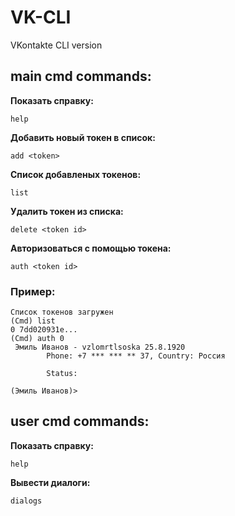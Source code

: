 # VK-CLI
VKontakte CLI version

## main cmd commands:
**Показать справку:**

`help`

**Добавить новый токен в список:**

`add <token>`

**Список добавленых токенов:**

`list`

**Удалить токен из списка:**

`delete <token id>`

**Авторизоваться с помощью токена:**

`auth <token id>`

### Пример:
```
Список токенов загружен
(Cmd) list
0 7dd020931e...
(Cmd) auth 0
 Эмиль Иванов - vzlomrtlsoska 25.8.1920
        Phone: +7 *** *** ** 37, Country: Россия
        
        Status:  
        
(Эмиль Иванов)>
```
 
 ## user cmd commands:
 
 **Показать справку:**
 
 `help`
 
 **Вывести диалоги:**
 
 `dialogs`
